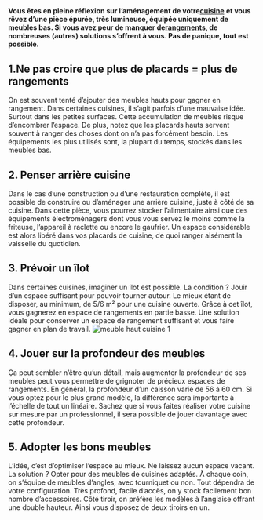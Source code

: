 ##
**Vous êtes en pleine réflexion sur l’aménagement de votre**[**cuisine**](https://www.lapeyre.fr/cuisine-CCU0001) **et vous rêvez d’une pièce épurée, très lumineuse, équipée uniquement de meubles bas. Si vous avez peur de manquer de**[**rangements**](https://www.lapeyre.fr/placards-dressing-CCU0005)**, de nombreuses (autres) solutions s’offrent à vous. Pas de panique, tout est possible.**
##  1.Ne pas croire que plus de placards = plus de rangements
On est souvent tenté d’ajouter des meubles hauts pour gagner en rangement. Dans certaines cuisines, il s’agit parfois d’une mauvaise idée. Surtout dans les petites surfaces. Cette accumulation de meubles risque d’encombrer l’espace. De plus, notez que les placards hauts servent souvent à ranger des choses dont on n’a pas forcément besoin. Les équipements les plus utilisés sont, la plupart du temps, stockés dans les meubles bas.
##  2. Penser arrière cuisine
Dans le cas d’une construction ou d’une restauration complète, il est possible de construire ou d’aménager une arrière cuisine, juste à côté de sa cuisine. Dans cette pièce, vous pourrez stocker l’alimentaire ainsi que des équipements électroménagers dont vous vous servez le moins comme la friteuse, l’appareil à raclette ou encore le gaufrier. Un espace considérable est alors libéré dans vos placards de cuisine, de quoi ranger aisément la vaisselle du quotidien.
##  3. Prévoir un îlot
Dans certaines cuisines, imaginer un îlot est possible. La condition ? Jouir d’un espace suffisant pour pouvoir tourner autour. Le mieux étant de disposer, au minimum, de 5/6 m² pour une cuisine ouverte. Grâce à cet îlot, vous gagnerez en espace de rangements en partie basse. Une solution idéale pour conserver un espace de rangement suffisant et vous faire gagner en plan de travail.
![meuble haut cuisine 1](http://www.lapeyre.fr/img/contrib/3297e75410a00e4a/201208508-min.jpg)
##  4. Jouer sur la profondeur des meubles
Ça peut sembler n’être qu’un détail, mais augmenter la profondeur de ses meubles peut vous permettre de grignoter de précieux espaces de rangements. En général, la profondeur d’un caisson varie de 56 à 60 cm. Si vous optez pour le plus grand modèle, la différence sera importante à l’échelle de tout un linéaire. Sachez que si vous faites réaliser votre cuisine sur mesure par un professionnel, il sera possible de jouer davantage avec cette profondeur.
##  5. Adopter les bons meubles
L’idée, c’est d’optimiser l’espace au mieux. Ne laissez aucun espace vacant. La solution ? Opter pour des meubles de cuisines adaptés. À chaque coin, on s’équipe de meubles d’angles, avec tourniquet ou non. Tout dépendra de votre configuration. Très profond, facile d’accès, on y stock facilement bon nombre d’accessoires. Côté tiroir, on préfère les modèles à l’anglaise offrant une double hauteur. Ainsi vous disposez de deux tiroirs en un.